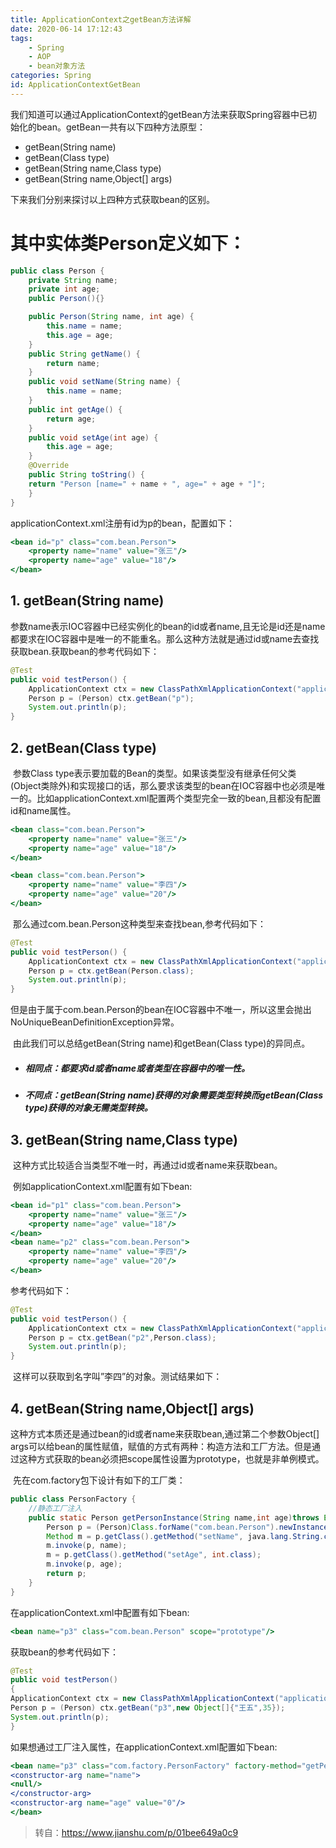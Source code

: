 ```yaml
---
title: ApplicationContext之getBean方法详解
date: 2020-06-14 17:12:43
tags: 
	- Spring
	- AOP
	- bean对象方法
categories: Spring
id: ApplicationContextGetBean
---
```


我们知道可以通过ApplicationContext的getBean方法来获取Spring容器中已初始化的bean。getBean一共有以下四种方法原型：

- getBean(String name)
- getBean(Class<T> type)
- getBean(String name,Class<T> type)
- getBean(String name,Object[] args)

下来我们分别来探讨以上四种方式获取bean的区别。

<!--more-->

# 其中实体类Person定义如下：

```java
public class Person {
    private String name;
    private int age;
    public Person(){}

    public Person(String name, int age) {
        this.name = name;
        this.age = age;
    }
    public String getName() {
        return name;
    }
    public void setName(String name) {
        this.name = name;
    }
	public int getAge() {
		return age;
	}
	public void setAge(int age) {
		this.age = age;
	}
	@Override
    public String toString() {
    return "Person [name=" + name + ", age=" + age + "]";
	}
}
```

applicationContext.xml注册有id为p的bean，配置如下：

```jsx
<bean id="p" class="com.bean.Person">
    <property name="name" value="张三"/>
    <property name="age" value="18"/>
</bean>
```

## 1. getBean(String name)

​		参数name表示IOC容器中已经实例化的bean的id或者name,且无论是id还是name都要求在IOC容器中是唯一的不能重名。那么这种方法就是通过id或name去查找获取bean.获取bean的参考代码如下：

```java
@Test
public void testPerson() {
    ApplicationContext ctx = new ClassPathXmlApplicationContext("applicationContext.xml");
    Person p = (Person) ctx.getBean("p");
    System.out.println(p);
}
```

## 2. getBean(Class<T> type)

​		参数Class<T> type表示要加载的Bean的类型。如果该类型没有继承任何父类(Object类除外)和实现接口的话，那么要求该类型的bean在IOC容器中也必须是唯一的。比如applicationContext.xml配置两个类型完全一致的bean,且都没有配置id和name属性。

```jsx
<bean class="com.bean.Person">
    <property name="name" value="张三"/>
    <property name="age" value="18"/>
</bean>

<bean class="com.bean.Person">
    <property name="name" value="李四"/>
    <property name="age" value="20"/>
</bean>
```

​		那么通过com.bean.Person这种类型来查找bean,参考代码如下：

```java
@Test
public void testPerson() {
    ApplicationContext ctx = new ClassPathXmlApplicationContext("applicationContext.xml");
    Person p = ctx.getBean(Person.class);
    System.out.println(p);
}
```

​		但是由于属于com.bean.Person的bean在IOC容器中不唯一，所以这里会抛出NoUniqueBeanDefinitionException异常。

​		由此我们可以总结getBean(String name)和getBean(Class<T> type)的异同点。

- ##### 相同点：都要求id或者name或者类型在容器中的唯一性。

- ##### 不同点：getBean(String name)获得的对象需要类型转换而getBean(Class<T> type)获得的对象无需类型转换。

## 3.  getBean(String name,Class<T> type)

​		这种方式比较适合当类型不唯一时，再通过id或者name来获取bean。

​		例如applicationContext.xml配置有如下bean:

```jsx
<bean id="p1" class="com.bean.Person">
    <property name="name" value="张三"/>
    <property name="age" value="18"/>
</bean>
<bean name="p2" class="com.bean.Person">
    <property name="name" value="李四"/>
    <property name="age" value="20"/>
</bean>
```

参考代码如下：

```java
@Test
public void testPerson() {
    ApplicationContext ctx = new ClassPathXmlApplicationContext("applicationContext.xml");
    Person p = ctx.getBean("p2",Person.class);
    System.out.println(p);
}
```

​		这样可以获取到名字叫”李四”的对象。测试结果如下：

## 4.  getBean(String name,Object[] args)

​		这种方式本质还是通过bean的id或者name来获取bean,通过第二个参数Object[] args可以给bean的属性赋值，赋值的方式有两种：构造方法和工厂方法。但是通过这种方式获取的bean必须把scope属性设置为prototype，也就是非单例模式。

​		先在com.factory包下设计有如下的工厂类：

```java
public class PersonFactory {
	//静态工厂注入
    public static Person getPersonInstance(String name,int age)throws Exception {
        Person p = (Person)Class.forName("com.bean.Person").newInstance();
        Method m = p.getClass().getMethod("setName", java.lang.String.class);
        m.invoke(p, name);
        m = p.getClass().getMethod("setAge", int.class);
        m.invoke(p, age);
        return p;
	}
}
```

在applicationContext.xml中配置有如下bean:

```jsx
<bean name="p3" class="com.bean.Person" scope="prototype"/>
```

获取bean的参考代码如下：

```java
@Test
public void testPerson()
{
ApplicationContext ctx = new ClassPathXmlApplicationContext("applicationContext.xml");
Person p = (Person) ctx.getBean("p3",new Object[]{"王五",35});
System.out.println(p);
}
```

如果想通过工厂注入属性，在applicationContext.xml配置如下bean:

```jsx
<bean name="p3" class="com.factory.PersonFactory" factory-method="getPersonInstance" scope="prototype">
<constructor-arg name="name">
<null/>
</constructor-arg>
<constructor-arg name="age" value="0"/>
</bean>
```

> 转自：https://www.jianshu.com/p/01bee649a0c9
